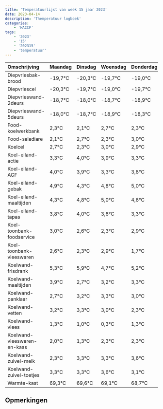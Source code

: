 ```yaml
---
title: 'Temperatuurlijst van week 15 jaar 2023'
date: 2023-04-14
description: 'Themperatuur logboek'
categories:
    - 'HACCP'
tags:
    - '2023'
    - '15'
    - '202315'
    - 'temperatuur'
---
```

|Omschrijving|Maandag|Dinsdag|Woensdag|Donderdag|Vrijdag|Zaterdag|Zondag|
|:---|:---|:---|:---|:---|:---|:---|:---|
|Diepvriesbak-brood|-19,7°C|-20,3°C|-19,7°C|-19,0°C|-19,7°C| | |
|Diepvriescel|-20,3°C|-19,7°C|-19,0°C|-19,7°C|-19,9°C| | |
|Diepvrieswand-2deurs|-18,7°C|-18,0°C|-18,7°C|-18,9°C|-18,3°C| | |
|Diepvrieswand-5deurs|-18,0°C|-18,7°C|-18,9°C|-18,3°C|-18,7°C| | |
|Food-koelwerkbank|2,3°C|2,1°C|2,7°C|2,3°C|3,0°C| | |
|Food-saladiare|2,1°C|2,7°C|2,3°C|3,0°C|2,9°C| | |
|Koelcel|2,7°C|2,3°C|3,0°C|2,9°C|2,3°C| | |
|Koel-eiland-actie|3,3°C|4,0°C|3,9°C|3,3°C|3,8°C| | |
|Koel-eiland-AGF|4,0°C|3,9°C|3,3°C|3,8°C|4,0°C| | |
|Koel-eiland-gebak|4,9°C|4,3°C|4,8°C|5,0°C|4,6°C| | |
|Koel-eiland-maaltijden|4,3°C|4,8°C|5,0°C|4,6°C|4,3°C| | |
|Koel-eiland-tapas|3,8°C|4,0°C|3,6°C|3,3°C|3,9°C| | |
|Koel-toonbank-foodservice|3,0°C|2,6°C|2,3°C|2,9°C|1,7°C| | |
|Koel-toonbank-vleeswaren|2,6°C|2,3°C|2,9°C|1,7°C|2,2°C| | |
|Koelwand-frisdrank|5,3°C|5,9°C|4,7°C|5,2°C|5,3°C| | |
|Koelwand-maaltijden|3,9°C|2,7°C|3,2°C|3,3°C|3,0°C| | |
|Koelwand-panklaar|2,7°C|3,2°C|3,3°C|3,0°C|2,3°C| | |
|Koelwand-vetten|3,2°C|3,3°C|3,0°C|2,3°C|3,3°C| | |
|Koelwand-vlees|1,3°C|1,0°C|0,3°C|1,3°C|1,3°C| | |
|Koelwand-vleeswaren-en-kaas|2,0°C|1,3°C|2,3°C|2,3°C|2,6°C| | |
|Koelwand-zuivel-melk|2,3°C|3,3°C|3,3°C|3,6°C|3,1°C| | |
|Koelwand-zuivel-toetjes|3,3°C|3,3°C|3,6°C|3,1°C|2,7°C| | |
|Warmte-kast|69,3°C|69,6°C|69,1°C|68,7°C|69,8°C| | |

## Opmerkingen


